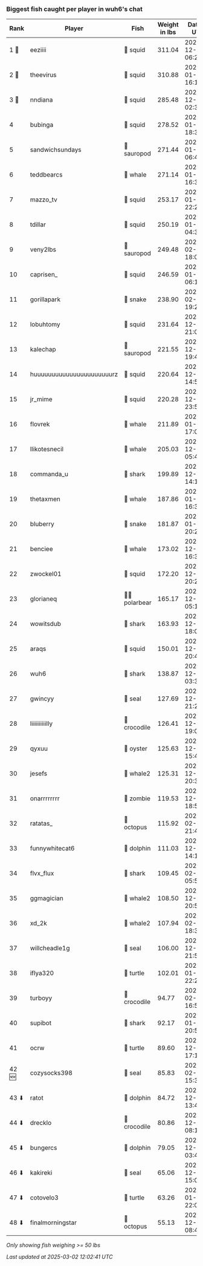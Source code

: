 ### Biggest fish caught per player in wuh6's chat
| Rank | Player | Fish | Weight in lbs | Date in UTC |
|------|--------|-----------|---------|-----|
| 1 🥇  | eeziiii | 🦑 squid | 311.04 | 2024-12-25 06:20:38 |
| 2 🥈  | theevirus | 🦑 squid | 310.88 | 2025-01-12 16:16:12 |
| 3 🥉  | nndiana | 🦑 squid | 285.48 | 2024-12-28 02:37:19 |
| 4  | bubinga | 🦑 squid | 278.52 | 2025-01-01 18:34:49 |
| 5  | sandwichsundays | 🦕 sauropod | 271.44 | 2025-01-03 06:42:24 |
| 6  | teddbearcs | 🐳 whale | 271.14 | 2025-01-03 16:31:20 |
| 7  | mazzo_tv | 🦑 squid | 253.17 | 2025-01-15 22:25:34 |
| 8  | tdillar | 🦑 squid | 250.19 | 2025-01-10 04:31:34 |
| 9  | veny2lbs | 🦕 sauropod | 249.48 | 2025-02-05 18:09:14 |
| 10  | caprisen_ | 🦑 squid | 246.59 | 2025-01-09 06:18:03 |
| 11  | gorillapark | 🐍 snake | 238.90 | 2025-02-14 19:26:53 |
| 12  | lobuhtomy | 🦑 squid | 231.64 | 2024-12-27 21:01:31 |
| 13  | kalechap | 🦕 sauropod | 221.55 | 2024-12-31 19:41:50 |
| 14  | huuuuuuuuuuuuuuuuuuuuuurz | 🦑 squid | 220.64 | 2024-12-29 14:51:46 |
| 15  | jr_mime | 🦑 squid | 220.28 | 2024-12-23 23:58:27 |
| 16  | flovrek | 🐳 whale | 211.89 | 2025-01-27 17:07:07 |
| 17  | llikotesnecil | 🐳 whale | 205.03 | 2024-12-28 05:45:39 |
| 18  | commanda_u | 🦈 shark | 199.89 | 2024-12-26 14:10:31 |
| 19  | thetaxmen | 🐳 whale | 187.86 | 2025-01-03 16:38:34 |
| 20  | bluberry | 🐍 snake | 181.87 | 2025-01-16 20:21:34 |
| 21  | benciee | 🐳 whale | 173.02 | 2024-12-23 16:35:05 |
| 22  | zwockel01 | 🦑 squid | 172.20 | 2024-12-29 20:27:30 |
| 23  | glorianeq | 🐻‍❄ polarbear | 165.17 | 2024-12-28 05:16:59 |
| 24  | wowitsdub | 🦈 shark | 163.93 | 2024-12-17 18:06:09 |
| 25  | araqs | 🦑 squid | 150.01 | 2024-12-25 20:45:00 |
| 26  | wuh6 | 🦈 shark | 138.87 | 2024-12-19 03:31:04 |
| 27  | gwincyy | 🦭 seal | 127.69 | 2024-12-17 21:24:28 |
| 28  | liiiiiiiiiilly | 🐊 crocodile | 126.41 | 2024-12-25 19:01:09 |
| 29  | qyxuu | 🦪 oyster | 125.63 | 2024-12-23 15:44:10 |
| 30  | jesefs | 🐋 whale2 | 125.31 | 2024-12-16 20:39:54 |
| 31  | onarrrrrrrr | 🧟 zombie | 119.53 | 2024-12-15 18:50:39 |
| 32  | ratatas_ | 🐙 octopus | 115.92 | 2025-02-16 21:47:45 |
| 33  | funnywhitecat6 | 🐬 dolphin | 111.03 | 2024-12-30 14:15:45 |
| 34  | flvx_flux | 🦈 shark | 109.45 | 2025-02-17 05:59:13 |
| 35  | ggmagician | 🐋 whale2 | 108.50 | 2024-12-26 20:50:21 |
| 36  | xd_2k | 🐋 whale2 | 107.94 | 2025-02-01 18:38:17 |
| 37  | willcheadle1g | 🦭 seal | 106.00 | 2024-12-19 21:52:03 |
| 38  | iflya320 | 🐢 turtle | 102.01 | 2025-01-25 22:20:43 |
| 39  | turboyy | 🐊 crocodile | 94.77 | 2025-02-10 16:52:43 |
| 40  | supibot | 🦈 shark | 92.17 | 2025-01-11 20:56:14 |
| 41  | ocrw | 🐢 turtle | 89.60 | 2024-12-20 17:12:35 |
| 42 🆕 | cozysocks398 | 🦭 seal | 85.83 | 2025-02-26 15:30:11 |
| 43 ⬇ | ratot | 🐬 dolphin | 84.72 | 2024-12-17 13:49:48 |
| 44 ⬇ | drecklo | 🐊 crocodile | 80.86 | 2024-12-17 08:12:34 |
| 45 ⬇ | bungercs | 🐬 dolphin | 79.05 | 2024-12-16 03:46:47 |
| 46 ⬇ | kakireki | 🦭 seal | 65.06 | 2024-12-15 15:01:09 |
| 47 ⬇ | cotovelo3 | 🐢 turtle | 63.26 | 2025-01-10 22:00:44 |
| 48 ⬇ | finalmorningstar | 🐙 octopus | 55.13 | 2024-12-15 08:49:41 |

_Only showing fish weighing >= 50 lbs_

_Last updated at 2025-03-02 12:02:41 UTC_